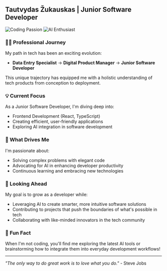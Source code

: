 ## Tautvydas Žukauskas | Junior Software Developer

![Coding Passion](https://img.shields.io/badge/Passion-Coding-blue?style=for-the-badge&logo=visual-studio-code) ![AI Enthusiast](https://img.shields.io/badge/Enthusiast-AI-green?style=for-the-badge&logo=tensorflow)

### 👨‍💻 Professional Journey

My path in tech has been an exciting evolution:

- **Data Entry Specialist** → **Digital Product Manager** → **Junior Software Developer**

This unique trajectory has equipped me with a holistic understanding of tech products from conception to deployment.

### 💡 Current Focus

As a Junior Software Developer, I'm diving deep into:

- Frontend Development (React, TypeScript)
- Creating efficient, user-friendly applications
- Exploring AI integration in software development

### 🚀 What Drives Me

I'm passionate about:

- Solving complex problems with elegant code
- Advocating for AI in enhancing developer productivity
- Continuous learning and embracing new technologies

### 🔮 Looking Ahead

My goal is to grow as a developer while:

- Leveraging AI to create smarter, more intuitive software solutions
- Contributing to projects that push the boundaries of what's possible in tech
- Collaborating with like-minded innovators in the tech community

### 🌟 Fun Fact

When I'm not coding, you'll find me exploring the latest AI tools or brainstorming how to integrate them into everyday development workflows!

---

*"The only way to do great work is to love what you do."* - Steve Jobs